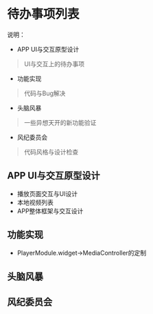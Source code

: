 # 待办事项列表
说明：
- APP UI与交互原型设计
> UI与交互上的待办事项
- 功能实现
> 代码与Bug解决
- 头脑风暴
> 一些异想天开的新功能验证
- 风纪委员会
> 代码风格与设计检查

## APP UI与交互原型设计
- 播放页面交互与UI设计
- 本地视频列表
- APP整体框架与交互设计

## 功能实现
- PlayerModule.widget->MediaController的定制

## 头脑风暴


## 风纪委员会
